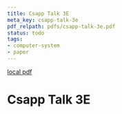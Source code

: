 ```yaml
---
title: Csapp Talk 3E
meta_key: csapp-talk-3e
pdf_relpath: pdfs/csapp-talk-3e.pdf
status: todo
tags:
- computer-system
- paper
---
```


[local pdf](../../../pdfs/csapp-talk-3e.pdf)

# Csapp Talk 3E
